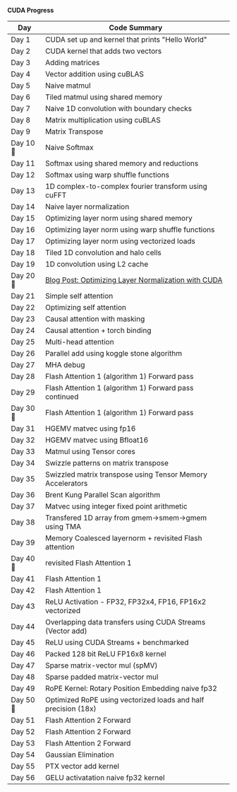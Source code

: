 **CUDA Progress**

| **Day**    | **Code Summary**                                                   |
|------------|--------------------------------------------------------------------|
| Day 1      |  CUDA set up and kernel that prints "Hello World"                  |
| Day 2      |  CUDA kernel that adds two vectors                                 |
| Day 3      |  Adding matrices                                                   |
| Day 4      |  Vector addition using cuBLAS                                      |
| Day 5      |  Naive matmul                                                      |
| Day 6      |  Tiled matmul using shared memory                                  |
| Day 7      |  Naive 1D convolution with boundary checks                         |
| Day 8      |  Matrix multiplication using cuBLAS                                |
| Day 9      |  Matrix Transpose                                                  |
| Day 10 🥳  |  Naive Softmax                                                     |
| Day 11     |  Softmax using shared memory and reductions                        |
| Day 12     |  Softmax using warp shuffle functions                              |
| Day 13     |  1D complex-to-complex fourier transform using cuFFT               |
| Day 14     |  Naive layer normalization                                         |
| Day 15     |  Optimizing layer norm using shared memory                         |
| Day 16     |  Optimizing layer norm using warp shuffle functions                |
| Day 17     |  Optimizing layer norm using vectorized loads                      |
| Day 18     |  Tiled 1D convolution and halo cells                               |
| Day 19     |  1D convolution using L2 cache                                     |
| Day 20 🥳  |  [Blog Post: Optimizing Layer Normalization with CUDA](https://aryagxr.com/blogs/cuda-optimizing-layernorm) |
| Day 21     |  Simple self attention                                             |
| Day 22     |  Optimizing self attention                                         |
| Day 23     |  Causal attention with masking                                     |
| Day 24     |  Causal attention + torch binding                                  |
| Day 25     |  Multi-head attention                                              |
| Day 26     |  Parallel add using koggle stone algorithm                         |
| Day 27     |  MHA debug                                                         |
| Day 28     |  Flash Attention 1 (algorithm 1) Forward pass                      |
| Day 29     |  Flash Attention 1 (algorithm 1) Forward pass continued            |
| Day 30 🥳  |  Flash Attention 1 (algorithm 1) Forward pass                      |
| Day 31     |  HGEMV matvec using fp16                                           |
| Day 32     |  HGEMV matvec using Bfloat16                                       |
| Day 33     |  Matmul using Tensor cores                                         |
| Day 34     |  Swizzle patterns on matrix transpose                              |
| Day 35     |  Swizzled matrix transpose using Tensor Memory Accelerators        |
| Day 36     |  Brent Kung Parallel Scan algorithm                                |
| Day 37     |  Matvec using integer fixed point arithmetic                       |
| Day 38     |  Transfered 1D array from gmem->smem->gmem using TMA               |
| Day 39     |  Memory Coalesced layernorm + revisited Flash attention            |
| Day 40 🥳  |  revisited Flash Attention 1                                       |
| Day 41     |  Flash Attention 1                                                 |
| Day 42     |  Flash Attention 1                                                 |
| Day 43     |  ReLU Activation - FP32, FP32x4, FP16, FP16x2 vectorized           |
| Day 44     |  Overlapping data transfers using CUDA Streams (Vector add)        |
| Day 45     |  ReLU using CUDA Streams + benchmarked                             |
| Day 46     |  Packed 128 bit ReLU FP16x8 kernel                                 |
| Day 47     |  Sparse matrix-vector mul (spMV)                                   |
| Day 48     |  Sparse padded matrix-vector mul                                   |
| Day 49     |  RoPE Kernel: Rotary Position Embedding naive fp32                 |
| Day 50 🥳  |  Optimized RoPE using vectorized loads and half precision (18x)    |
| Day 51     |  Flash Attention 2 Forward                                         |
| Day 52     |  Flash Attention 2 Forward                                         |
| Day 53     |  Flash Attention 2 Forward                                         |
| Day 54     |  Gaussian Elimination                                              |
| Day 55     |  PTX vector add kernel                                             |
| Day 56     |  GELU activatation naive fp32 kernel                               |


